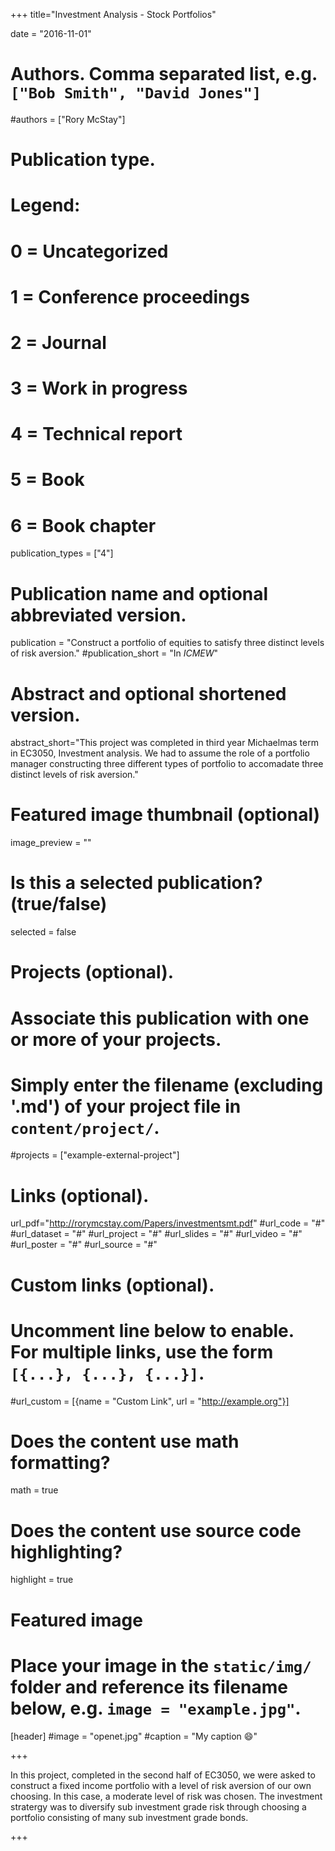 +++
title="Investment Analysis - Stock Portfolios"

date = "2016-11-01"

# Authors. Comma separated list, e.g. `["Bob Smith", "David Jones"]`
#authors = ["Rory McStay"]

# Publication type.
# Legend:
# 0 = Uncategorized
# 1 = Conference proceedings
# 2 = Journal
# 3 = Work in progress
# 4 = Technical report
# 5 = Book
# 6 = Book chapter
publication_types = ["4"]

# Publication name and optional abbreviated version.
publication = "Construct a portfolio of equities to satisfy three distinct levels of risk aversion."
#publication_short = "In *ICMEW*"

# Abstract and optional shortened version.

abstract_short="This project was completed in third year Michaelmas term in EC3050, Investment analysis. We had to assume the role of a portfolio manager constructing three different types of portfolio to accomadate three distinct levels of risk aversion."

# Featured image thumbnail (optional)
image_preview = ""

# Is this a selected publication? (true/false)
selected = false

# Projects (optional).
#   Associate this publication with one or more of your projects.
#   Simply enter the filename (excluding '.md') of your project file in `content/project/`.
#projects = ["example-external-project"]

# Links (optional).
url_pdf="http://rorymcstay.com/Papers/investmentsmt.pdf"
#url_code = "#"
#url_dataset = "#"
#url_project = "#"
#url_slides = "#"
#url_video = "#"
#url_poster = "#"
#url_source = "#"

# Custom links (optional).
#   Uncomment line below to enable. For multiple links, use the form `[{...}, {...}, {...}]`.
#url_custom = [{name = "Custom Link", url = "http://example.org"}]

# Does the content use math formatting?
math = true

# Does the content use source code highlighting?
highlight = true

# Featured image
# Place your image in the `static/img/` folder and reference its filename below, e.g. `image = "example.jpg"`.
[header]
#image = "openet.jpg"
#caption = "My caption :smile:"

+++

In this project, completed in the second half of EC3050, we were asked to construct a fixed income portfolio with a level of risk aversion of our own choosing. In this case, a moderate level of risk was chosen. The investment stratergy was to diversify sub investment grade risk through choosing a portfolio consisting of many sub investment grade bonds.

+++

